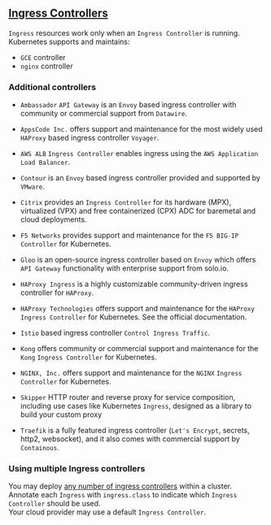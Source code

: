 ## [Ingress Controllers](https://kubernetes.io/docs/concepts/services-networking/ingress-controllers/)

`Ingress` resources work only when an `Ingress Controller` is running.
Kubernetes supports and maintains:
* `GCE` controller
* `nginx` controller

### Additional controllers

* `Ambassador` `API Gateway` is an `Envoy` based ingress controller with community or commercial support from `Datawire`.

* `AppsCode Inc.` offers support and maintenance for the most widely used `HAProxy` based ingress controller `Voyager`.

* `AWS ALB` `Ingress Controller` enables ingress using the `AWS Application` `Load Balancer`.

* `Contour` is an `Envoy` based ingress controller provided and supported by `VMware`.

* `Citrix` provides an `Ingress Controller` for its hardware (MPX), virtualized (VPX) and free containerized (CPX) ADC for baremetal and cloud deployments.

* `F5 Networks` provides support and maintenance for the `F5 BIG-IP Controller` for Kubernetes.

* `Gloo` is an open-source ingress controller based on `Envoy` which offers `API Gateway` functionality with enterprise support from solo.io.

* `HAProxy Ingress` is a highly customizable community-driven ingress controller for `HAProxy`.

* `HAProxy Technologies` offers support and maintenance for the `HAProxy` `Ingress Controller` for Kubernetes. See the official documentation.

* `Istio` based ingress controller `Control Ingress Traffic`.

* `Kong` offers community or commercial support and maintenance for the `Kong` `Ingress Controller` for Kubernetes.

* `NGINX, Inc.` offers support and maintenance for the `NGINX` `Ingress Controller` for Kubernetes.

* `Skipper` HTTP router and reverse proxy for service composition, including use cases like Kubernetes `Ingress`, designed as a library to build your custom proxy

* `Traefik` is a fully featured ingress controller (`Let's Encrypt`, secrets, http2, websocket), and it also comes with commercial support by `Containous`.

### Using multiple Ingress controllers

You may deploy [any number of ingress controllers](https://github.com/kubernetes/ingress-nginx/blob/master/docs/user-guide/multiple-ingress.md#multiple-ingress-controllers) within a cluster.  
Annotate each `Ingress` with `ingress.class` to indicate which `Ingress Controller` should be used.  
Your cloud provider may use a default `Ingress Controller`.
